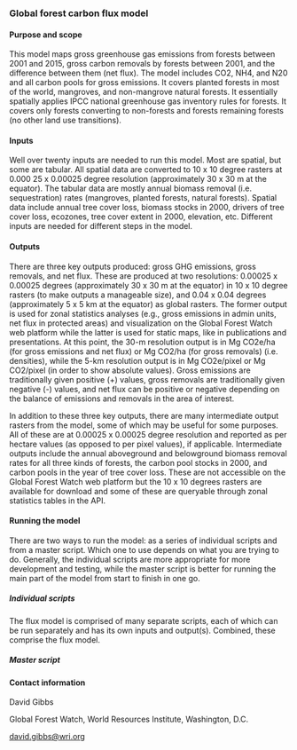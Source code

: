 ### Global forest carbon flux model

#### Purpose and scope
This model maps gross greenhouse gas emissions from forests between 2001 and 2015, 
gross carbon removals by forests between 2001, and the difference between them 
(net flux). The model includes CO2, NH4, and N20 and all carbon pools for gross emissions.
It covers planted forests in most of the world, mangroves, and non-mangrove natural forests.
It essentially spatially applies IPCC national greenhouse gas inventory rules for forests.
It covers only forests converting to non-forests and forests remaining forests (no other land 
use transitions).

#### Inputs
Well over twenty inputs are needed to run this model. Most are spatial, but some are tabular.
All spatial data are converted to 10 x 10 degree rasters at 0.000 25 x 0.00025 degree resolution 
(approximately 30 x 30 m at the equator). The tabular data are mostly annual biomass removal (i.e. 
sequestration) rates (mangroves, planted forests, natural forests). 
Spatial data include annual tree cover loss, biomass stocks in 2000, drivers of tree cover loss, 
ecozones, tree cover extent in 2000, elevation, etc. Different inputs are needed for different
steps in the model.

#### Outputs
There are three key outputs produced: gross GHG emissions, gross removals, and net flux. 
These are produced at two resolutions: 0.00025 x 0.00025 degrees 
(approximately 30 x 30 m at the equator) in 10 x 10 degree rasters (to make outputs a 
manageable size), and 0.04 x 0.04 degrees (approximately 5 x 5 km at the equator) as global rasters. The former output is used for 
zonal statistics analyses (e.g., gross emissions in admin units, net flux in protected areas)
and visualization on the Global Forest Watch web platform while the latter is used for static maps,
like in publications and presentations. At this point, the 30-m resolution output is in
Mg CO2e/ha (for gross emissions and net flux) or Mg CO2/ha (for gross removals) (i.e. densities), 
while the 5-km resolution output is in Mg CO2e/pixel or Mg CO2/pixel 
(in order to show absolute values).
Gross emissions are traditionally given positive (+) values, 
gross removals are traditionally given negative (-) values, and net flux can be positive
or negative depending on the balance of emissions and removals in the area of interest.

In addition to these three key outputs, there are many intermediate output rasters from the model,
some of which may be useful for some purposes. All of these are at 0.00025 x 0.00025 degree
resolution and reported as per hectare values (as opposed to per pixel values), if applicable. 
Intermediate outputs include the annual aboveground and belowground biomass removal rates
for all three kinds of forests, the carbon pool stocks in 2000, and carbon pools in the year of
tree cover loss. These are not accessible on the Global Forest Watch web platform but the
10 x 10 degrees rasters are available for download and some of these are queryable through 
zonal statistics tables in the API.

#### Running the model
There are two ways to run the model: as a series of individual scripts and from a master script.
Which one to use depends on what you are trying to do. Generally, the individual scripts are
more appropriate for more development and testing, while the master script is better for running
the main part of the model from start to finish in one go. 

##### Individual scripts
The flux model is comprised of many separate scripts, each of which can be run separately and
has its own inputs and output(s). Combined, these comprise the flux model.

##### Master script 


#### Contact information

David Gibbs

Global Forest Watch, World Resources Institute, Washington, D.C.

david.gibbs@wri.org